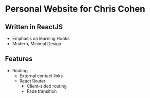 # Personal Website for Chris Cohen

## Written in ReactJS
- Emphasis on learning Hooks
- Modern, Minimal Design

## Features
- Routing
  - External contact links
  - React Router
    - Client-sided routing
    - Fade transition

